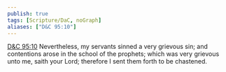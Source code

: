 ```yaml
---
publish: true
tags: [Scripture/DaC, noGraph]
aliases: ["D&C 95:10"]
---
```

[D&C 95:10](https://churchofjesuschrist.org/study/scriptures/dc-testament/dc/95?lang=eng&id=p10#p10) Nevertheless, my servants sinned a very grievous sin; and contentions arose in the school of the prophets; which was very grievous unto me, saith your Lord; therefore I sent them forth to be chastened.
